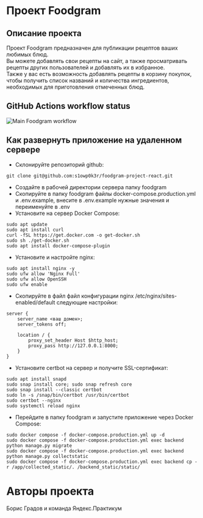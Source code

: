# Проект Foodgram
## Описание проекта
Проект Foodgram предназначен для публикации рецептов ваших любимых блюд.\
Вы можете добавлять свои рецепты на сайт,
а также просматривать рецепты других пользователей и добавлять их в избранное.\
Также у вас есть возможность добавлять рецепты в корзину покупок,
чтобы получить список названий и количества ингредиентов, необходимых
для приготовления отмеченных блюд.
## GitHub Actions workflow status
![Main Foodgram workflow](https://github.com/s1owp0k3r/foodgram-project-react/actions/workflows/main.yml/badge.svg)
## Как развернуть приложение на удаленном сервере
- Склонируйте репозиторий github:
```
git clone git@github.com:s1owp0k3r/foodgram-project-react.git
```
- Создайте в рабочей директории сервера папку foodgram
- Скопируйте в папку foodgram файлы docker-compose.production.yml
и .env.example, внесите в .env.example нужные значения и переименуйте в .env
- Установите на сервер Docker Compose:
```
sudo apt update
sudo apt install curl
curl -fSL https://get.docker.com -o get-docker.sh
sudo sh ./get-docker.sh
sudo apt install docker-compose-plugin
```
- Установите и настройте nginx:
```
sudo apt install nginx -y
sudo ufw allow 'Nginx Full'
sudo ufw allow OpenSSH
sudo ufw enable
```
- Скопируйте в файл файл конфигурации nginx /etc/nginx/sites-enabled/default
следующие настройки:
```
server {
    server_name <ваш домен>;
    server_tokens off;

    location / {
        proxy_set_header Host $http_host;
        proxy_pass http://127.0.0.1:8000;
    }
}
```
- Установите certbot на сервер и получите SSL-сертификат:
```
sudo apt install snapd
sudo snap install core; sudo snap refresh core
sudo snap install --classic certbot
sudo ln -s /snap/bin/certbot /usr/bin/certbot
sudo certbot --nginx
sudo systemctl reload nginx
```
- Перейдите в папку foodgram и запустите приложение через Docker Compose:
```
sudo docker compose -f docker-compose.production.yml up -d
sudo docker compose -f docker-compose.production.yml exec backend python manage.py migrate
sudo docker compose -f docker-compose.production.yml exec backend python manage.py collectstatic
sudo docker compose -f docker-compose.production.yml exec backend cp -r /app/collected_static/. /backend_static/static/
```
# Авторы проекта
Борис Градов и команда Яндекс.Практикум